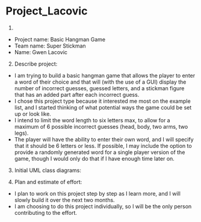 # Project_Lacovic
1)
- Project name: Basic Hangman Game
- Team name: Super Stickman
- Name: Gwen Lacovic

2) Describe project:
  - I am trying to build a basic hangman game that allows the player to enter a word of their choice and that will (with the use of a GUI) display the number of incorrect guesses, guessed letters, and a stickman figure that has an added part after each incorrect guess.
  - I chose this project type because it interested me most on the example list, 
and I started thinking of what potential ways the game could be set up or look like.
  - I intend to limit the word length to six letters max,
to allow for a maximum of 6 possible incorrect guesses (head, body, two arms, two legs).
  - The player will have the ability to enter their own word, and I will specify that it should be 6 letters or less. If possible, I may include the option to provide a randomly generated word for a single player version of the game, though I would only do that if I have enough time later on.

3) Initial UML class diagrams:

4) Plan and estimate of effort:
  - I plan to work on this project step by step as I learn more,
and I will slowly build it over the next two months.
  - I am choosing to do this project individually,
so I will be the only person contributing to the effort.
